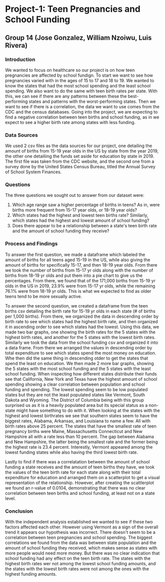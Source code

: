 # Project-1: Teen Pregnancies and School Funding

## Group 14 (Jose Gonzalez, William Nzoiwu, Luis Rivera) 

### Introduction
We wanted to focus on healthcare so our project is on how teen pregnancies are affected by school fundign. To start we want to see how pregnancies varied with in the ages of 15 to 17  and 18 to 19. We wanted to know the states that had the most school spending and the least school spending. We also want to do the same with teen birth rates per state. With this, we can see if there are any patterns between these the best-performing states and patterns with the worst-performing states. Then we want to see if there is a correlation, the data we want to use comes from the CDC and the census databases. Going into the project, we are expecting to find a negative correlation between teen births and school funding, as in we expect to see a higher birth rate among states with less funding.

### Data Sources
We used 2 csv files as the data sources for our project, one detailing the amount of births from 15-19 year olds in the US by state from the year 2019, the other one detailiing the funds set aside for education by state in 2019. The first file was taken from the CDC website, and the second one from a survey done by the United States Census Bureau, titled the Annual Survey of School System Finances.

### Questions
The three questions we sought out to answer from our dataset were:
1. Which age range saw a higher percentage of births in teens? As in, were births more frequent from 15-17 year olds, or 18-19 year olds?
2. Which states had the highest and lowest teen births rate? Similarly, which states had the highest and lowest amount of school funding?
3. Does there appear to be a relationship between a state's teen birth rate and the amount of school funding they receive?

### Process and Findings
To answer the first question, we made a dataframe which labeled the amount of births for all teens aged 15-19 in the US, while also giving the amount of births for specifically 15-17, and then 18-19 year olds. From there we took the number of births from 15-17 yr olds along with the number of births from 18-19 yr olds and put them into a pie chart to give us the percentages. From there, we found that of the 171,000 births from 15-19 yr olds in the US in 2019, 23.9% were from 15-17 yr olds, while the remaining 76.1% were from 18-19 yr olds. This is what we expected to find as older teens tend to be more sexually active.

To answer the second question, we created a dataframe from the teen births csv detailing the birth rate for 15-19 yr olds in each state (# of births per 1,000 births). From there, we organized the data in descending order by birth rate to see which states had the highest birth rate, and then organized it in ascending order to see which states had the lowest. Using this data, we made two bar graphs, one showing the birth rates for the 5 states with the highest birth rates, and another for the 5 states with the lowest birth rates. Similarly we took the data from the school funding csv and organized it into a data frame. From there we arranged the values in descending order by total expenditure to see which states spend the most money on education. Whe then did the same thing in descending otder to get the states that spend the least on education. We then made 2 more bar graphs, showing the 5 states with the most school funding and the 5 states with the least school funding.
When inspecting how different states distribute their funds see that California, New York and Texas have the highest amount of school spending showing a clear correlation between population and school funding and spending. The lowest spending seem to be low populated states but they are not the least populated states like Vermont, South Dakota and Wyoming. The District of Columbia being with this group surprised us as it is a heavily populated area but its special status as a non-state might have something to do with it. When looking at the states with the highest and lowest birthrates we see that southern states seem to have the biggest rates, Alabama, Arkansas, and Louisiana to name a few. All with birth rates above 25 percent. The states that have the smallest rate of teen pregnancy births were Maine, Massachusetts Connecticut and New Hampshire all with a rate less than 10 percent. The gap between Alabama and New Hampshire, the latter being the smallest rate and the former being the highest rate is 23.4 percent. Interestly, Vermont appeared among the lowest funding states while also having the third lowest birth rate.

Lastly to find if there was a correlatation between the amount of school funding a state receives and the amount of teen births they have, we took the values of the teen birth rate for each state along with their total expenditure for education and arranged them on a scatterplot to get a visual representation of the relationship. However, after creating the scattlerplot we found an r-value of 0.0104, demonstrating that there was no clear correlation between teen births and school funding, at least not on a state level.

### Conclusion
With the independent analysis established we wanted to see if these two factors affected each other. However using Vermont as a sign of the overall trend it appears our hypothesis was incorrect. There doesn't seem to be a correlation between teen pregnancies and school spending. The biggest correlations we found from the data was between state population and the amount of school funding they received, which makes sense as states with more people would need more money. But there was no clear indication that school funding had any effect on the teen birth rate. The states with the highest birth rates wer not among the lowest school funding amounts, and the states with the lowest birth rates were not among the ones with the highest funding amounts.
